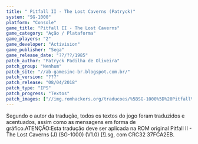 ```yaml
---
title: " Pitfall II - The Lost Caverns (Patryck)"
system: "SG-1000"
platform: "Console"
game_title: "Pitfall II - The Lost Caverns"
game_category: "Ação / Plataforma"
game_players: "2"
game_developer: "Activision"
game_publisher: "Sega"
game_release_date: "??/??/1985"
patch_author: "Patryck Padilha de Oliveira"
patch_group: "Nenhum"
patch_site: "//ab-gamesinc-br.blogspot.com.br/"
patch_version: "???"
patch_release: "08/04/2018"
patch_type: "IPS"
patch_progress: "Textos"
patch_images: ["//img.romhackers.org/traducoes/%5BSG-1000%5D%20Pitfall%20II%20-%20The%20Lost%20Caverns%20-%20Patryck%20-%201.png","//img.romhackers.org/traducoes/%5BSG-1000%5D%20Pitfall%20II%20-%20The%20Lost%20Caverns%20-%20Patryck%20-%202.png","//img.romhackers.org/traducoes/%5BSG-1000%5D%20Pitfall%20II%20-%20The%20Lost%20Caverns%20-%20Patryck%20-%203.png"]
---
```

Segundo o autor da tradução, todos os textos do jogo foram traduzidos e acentuados, assim como as mensagens em forma de gráfico.ATENÇÃO:Esta tradução deve ser aplicada na ROM original Pitfall II - The Lost Caverns (J) (SG-1000) (V1.0) [!].sg, com CRC32 37FCA2EB.
